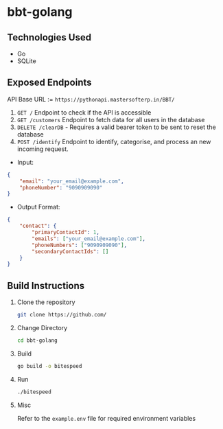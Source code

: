 # bbt-golang

## Technologies Used

- Go
- SQLite

## Exposed Endpoints

API Base URL := `https://pythonapi.mastersofterp.in/BBT/`

1. `GET /`
Endpoint to check if the API is accessible
2. `GET /customers`
Endpoint to fetch data for all users in the database
3. `DELETE /clearDB` - Requires a valid bearer token to be sent to reset the database
4. `POST /identify`
Endpoint  to identify, categorise, and process an new incoming request.

- Input:

```json
{
    "email": "your_email@example.com",
    "phoneNumber": "9090909090"
}
```

- Output Format:

```json
{
    "contact": {
        "primaryContactId": 1,
        "emails": ["your_email@example.com"],
        "phoneNumbers": ["9090909090"],
        "secondaryContactIds": []
    }
}
```

## Build Instructions

1. Clone the repository

    ```sh
    git clone https://github.com/
    ```

2. Change Directory

    ```sh
    cd bbt-golang
    ```

3. Build

    ```sh
    go build -o bitespeed
    ```

4. Run

    ```sh
    ./bitespeed
    ```

5. Misc

    Refer to the `example.env` file for required environment variables